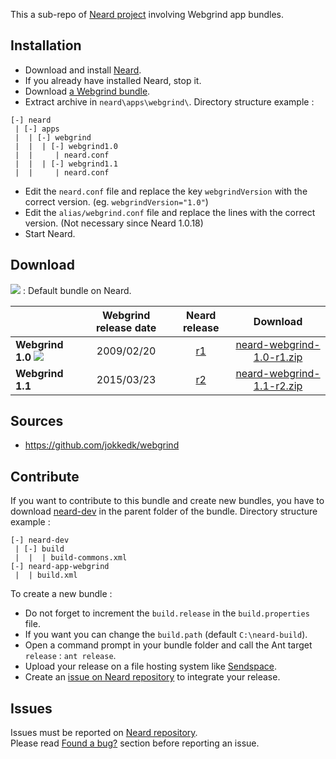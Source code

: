 This a sub-repo of [Neard project](https://github.com/crazy-max/neard) involving Webgrind app bundles.

## Installation

* Download and install [Neard](https://github.com/crazy-max/neard).
* If you already have installed Neard, stop it.
* Download [a Webgrind bundle](#download).
* Extract archive in `neard\apps\webgrind\`. Directory structure example :

```
[-] neard
 | [-] apps
 |  | [-] webgrind 
 |  |  | [-] webgrind1.0
 |  |     | neard.conf
 |  |  | [-] webgrind1.1
 |  |     | neard.conf
```

* Edit the `neard.conf` file and replace the key `webgrindVersion` with the correct version. (eg. `webgrindVersion="1.0"`)
* Edit the `alias/webgrind.conf` file and replace the lines with the correct version. (Not necessary since Neard 1.0.18)
* Start Neard.

## Download

![](https://raw.github.com/crazy-max/neard-app-webgrind/master/img/star-20160403.png) : Default bundle on Neard.

|                  | Webgrind release date | Neard release | Download |
| -----------------|:---------------------:|:-------------:|:--------:|
| **Webgrind 1.0** ![](https://raw.github.com/crazy-max/neard-app-webgrind/master/img/star-20160403.png) | 2009/02/20 | [r1](https://github.com/crazy-max/neard-app-webgrind/releases/tag/r1) | [neard-webgrind-1.0-r1.zip](https://github.com/crazy-max/neard-app-webgrind/releases/download/r1/neard-webgrind-1.0-r1.zip) |
| **Webgrind 1.1** | 2015/03/23 | [r2](https://github.com/crazy-max/neard-app-webgrind/releases/tag/r2) | [neard-webgrind-1.1-r2.zip](https://github.com/crazy-max/neard-app-webgrind/releases/download/r2/neard-webgrind-1.1-r2.zip) |

## Sources

* https://github.com/jokkedk/webgrind

## Contribute

If you want to contribute to this bundle and create new bundles, you have to download [neard-dev](https://github.com/crazy-max/neard-dev) in the parent folder of the bundle.
Directory structure example :

```
[-] neard-dev
 | [-] build
 |  |  | build-commons.xml 
[-] neard-app-webgrind
 |  | build.xml
```

To create a new bundle :
* Do not forget to increment the `build.release` in the `build.properties` file.
* If you want you can change the `build.path` (default `C:\neard-build`).
* Open a command prompt in your bundle folder and call the Ant target `release` : `ant release`.
* Upload your release on a file hosting system like [Sendspace](https://www.sendspace.com/).
* Create an [issue on Neard repository](https://github.com/crazy-max/neard/issues) to integrate your release.

## Issues

Issues must be reported on [Neard repository](https://github.com/crazy-max/neard/issues).<br />
Please read [Found a bug?](https://github.com/crazy-max/neard#found-a-bug) section before reporting an issue.
